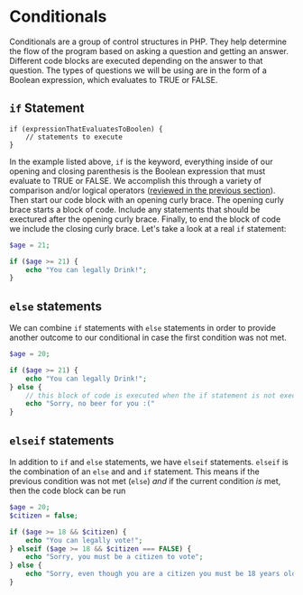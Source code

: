 # Conditionals
Conditionals are a group of control structures in PHP. They help determine the flow of the program based on asking a question and getting an answer. Different code blocks are executed depending on the answer to that question. The types of questions we will be using are in the form of a Boolean expression, which evaluates to TRUE or FALSE.

## `if` Statement

```
if (expressionThatEvaluatesToBoolen) {
	// statements to execute
}
```

In the example listed above, `if` is the keyword, everything inside of our opening and closing parenthesis is the Boolean expression that must evaluate to TRUE or FALSE. We accomplish this through a variety of comparison and/or logical operators ([reviewed in the previous section](3-ComLogOps.md)).
Then start our code block with an opening curly brace. The opening curly brace starts a block of code. Include any statements that should be exectured after the opening curly brace.  Finally, to end the block of code we include the closing curly brace.  Let's take a look at a real `if` statement:

```php
$age = 21;

if ($age >= 21) {
	echo "You can legally Drink!";
}
```

## `else` statements
We can combine `if` statements with `else` statements in order to provide another outcome to our conditional in case the first condition was not met.

```php
$age = 20;

if ($age >= 21) {
	echo "You can legally Drink!";
} else {
	// this block of code is executed when the if statement is not executed
	echo "Sorry, no beer for you :("
}
```

## `elseif` statements
In addition to `if` and `else` statements, we have `elseif` statements.  `elseif` is the combination of an `else` and and `if` statement.  This means if the previous condition was not met (`else`) _and_ if the current condition _is_ met, then the code block can be run

```php
$age = 20;
$citizen = false;

if ($age >= 18 && $citizen) {
	echo "You can legally vote!";
} elseif ($age >= 18 && $citizen === FALSE) {
	echo "Sorry, you must be a citizen to vote";
} else {
	echo "Sorry, even though you are a citizen you must be 18 years old or over to vote";
}
```



